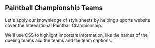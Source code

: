 ## Paintball Championship Teams 

 Let's apply our knownledge of style sheets by helping a sports 
 website cover the Inteenational Paintball Championship.

 We'll use CSS to highlight important information, like the names
 of the dueling teams and the teams and the team captions.
